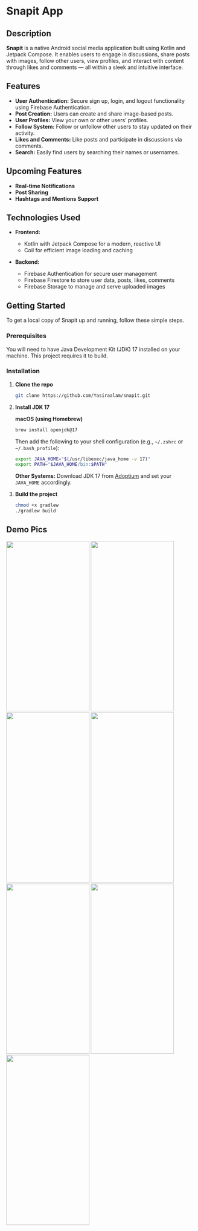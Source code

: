 # Snapit App

## Description
**Snapit** is a native Android social media application built using Kotlin and Jetpack Compose. It enables users to engage in discussions, share posts with images, follow other users, view profiles, and interact with content through likes and comments — all within a sleek and intuitive interface.

## Features
- **User Authentication:** Secure sign up, login, and logout functionality using Firebase Authentication.
- **Post Creation:** Users can create and share image-based posts.
- **User Profiles:** View your own or other users’ profiles.
- **Follow System:** Follow or unfollow other users to stay updated on their activity.
- **Likes and Comments:** Like posts and participate in discussions via comments.
- **Search:** Easily find users by searching their names or usernames.

## Upcoming Features
- **Real-time Notifications**
- **Post Sharing**
- **Hashtags and Mentions Support**

## Technologies Used

- **Frontend:**
  - Kotlin with Jetpack Compose for a modern, reactive UI
  - Coil for efficient image loading and caching

- **Backend:**
  - Firebase Authentication for secure user management
  - Firebase Firestore to store user data, posts, likes, comments
  - Firebase Storage to manage and serve uploaded images

## Getting Started

To get a local copy of Snapit up and running, follow these simple steps.

### Prerequisites

You will need to have Java Development Kit (JDK) 17 installed on your machine. This project requires it to build.

### Installation

1. **Clone the repo**
    ```sh
    git clone https://github.com/Yasiraalam/snapit.git
    ```

2. **Install JDK 17**

    **macOS (using Homebrew)**
    ```sh
    brew install openjdk@17
    ```
    Then add the following to your shell configuration (e.g., `~/.zshrc` or `~/.bash_profile`):
    ```sh
    export JAVA_HOME="$(/usr/libexec/java_home -v 17)"
    export PATH="$JAVA_HOME/bin:$PATH"
    ```

    **Other Systems:**
    Download JDK 17 from [Adoptium](https://adoptium.net/temurin/releases/?version=17) and set your `JAVA_HOME` accordingly.

3. **Build the project**
    ```sh
    chmod +x gradlew
    ./gradlew build
    ```

## Demo Pics

<img src="https://github.com/user-attachments/assets/3993ce40-8a48-48f2-aae6-ab7746abe31b" width="220" height="450"/>
<img src="https://github.com/user-attachments/assets/0c21e40b-9cab-4295-9a8d-5cff599a75a2" width="220" height="450"/>
<img src="https://github.com/user-attachments/assets/29ae1398-8e05-4a95-b211-d69b0e468219" width="220" height="450"/>
<img src="https://github.com/user-attachments/assets/4d512e3e-faf9-4ee9-9bcf-57de369cdefb" width="220" height="450"/>
<img src="https://github.com/user-attachments/assets/43be7e23-6e8e-4271-8254-39aa82c03f75" width="220" height="450"/>
<img src="https://github.com/user-attachments/assets/753d7a2c-5fc7-4d70-870f-5279faabc837" width="220" height="450"/>
<img src="https://github.com/user-attachments/assets/753d7a2c-5fc7-4d70-870f-5279faabc837" width="220" height="450"/>




